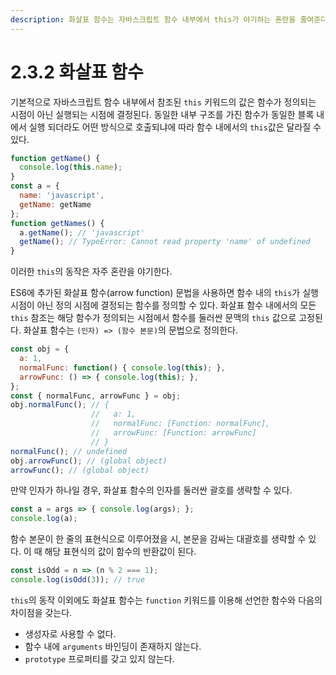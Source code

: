 ```yaml
---
description: 화살표 함수는 자바스크립트 함수 내부에서 this가 야기하는 혼란을 줄여준다.
---
```


# 2.3.2 화살표 함수

기본적으로 자바스크립트 함수 내부에서 참조된 `this` 키워드의 값은 함수가 정의되는 시점이 아닌 실행되는 시점에 결정된다. 동일한 내부 구조를 가진 함수가 동일한 블록 내에서 실행 되더라도 어떤 방식으로 호출되냐에 따라 함수 내에서의 `this`값은 달라질 수 있다.

```javascript
function getName() {
  console.log(this.name);
}
const a = {
  name: 'javascript',
  getName: getName
};
function getNames() {
  a.getName(); // 'javascript'
  getName(); // TypeError: Cannot read property 'name' of undefined
}
```

이러한 `this`의 동작은 자주 혼란을 야기한다. 

ES6에 추가된 화살표 함수\(arrow function\) 문법을 사용하면 함수 내의 `this`가 실행 시점이 아닌 정의 시점에 결정되는 함수를 정의할 수 있다. 화살표 함수 내에서의 모든 `this` 참조는 해당 함수가 정의되는 시점에서 함수를 둘러싼 문맥의 `this` 값으로 고정된다. 화살표 함수는 `(인자) => (함수 본문)`의 문법으로 정의한다.

```javascript
const obj = {
  a: 1,
  normalFunc: function() { console.log(this); },
  arrowFunc: () => { console.log(this); },
};
const { normalFunc, arrowFunc } = obj;
obj.normalFunc(); // { 
                  //   a: 1,
                  //   normalFunc: [Function: normalFunc],
                  //   arrowFunc: [Function: arrowFunc] 
                  // }
normalFunc(); // undefined
obj.arrowFunc(); // (global object)
arrowFunc(); // (global object)
```

만약 인자가 하나일 경우, 화살표 함수의 인자를 둘러싼 괄호를 생략할 수 있다.

```javascript
const a = args => { console.log(args); };
console.log(a);
```

함수 본문이 한 줄의 표현식으로 이루어졌을 시, 본문을 감싸는 대괄호를 생략할 수 있다. 이 때 해당 표현식의 값이 함수의 반환값이 된다.

```javascript
const isOdd = n => (n % 2 === 1);
console.log(isOdd(3)); // true
```

`this`의 동작 이외에도 화살표 함수는 `function` 키워드를 이용해 선언한 함수와 다음의 차이점을 갖는다.

* 생성자로 사용할 수 없다.
* 함수 내에 `arguments` 바인딩이 존재하지 않는다.
* `prototype` 프로퍼티를 갖고 있지 않는다.



